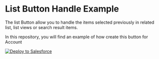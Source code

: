 # List Button Handle Example

The list Button allow you to handle the items selected previously in related list, list views or search result items.

In this repository, you will find an example of how create this button for Account

<a href="https://githubsfdeploy.herokuapp.com?owner=willianmatheus98&repo=list-button-handle">
  <img alt="Deploy to Salesforce"
       src="https://raw.githubusercontent.com/afawcett/githubsfdeploy/master/deploy.png">
</a>